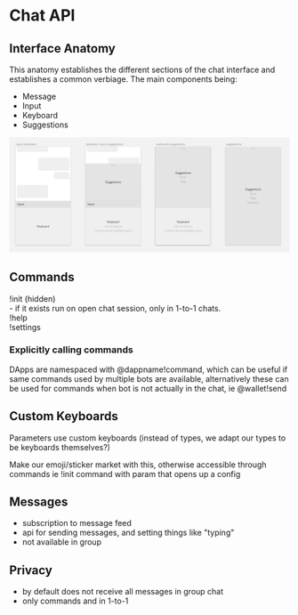 # Chat API 

## Interface Anatomy

This anatomy establishes the different sections of the chat interface and establishes a common verbiage. The main components being:

- Message
- Input
- Keyboard
- Suggestions

![](img/chat-anatomy.png)

## Commands

!init (hidden)  
    - if it exists run on open chat session, only in 1-to-1 chats.  
!help  
!settings

### Explicitly calling commands

DApps are namespaced with @dappname!command, which can be useful if same commands used by multiple bots are available, alternatively these can be used for commands when bot is not actually in the chat, ie @wallet!send

## Custom Keyboards

Parameters use custom keyboards (instead of types, we adapt our types to be keyboards themselves?)  

Make our emoji/sticker market with this, otherwise accessible through commands
ie !init command with param that opens up a config

## Messages

- subscription to message feed
- api for sending messages, and setting things like "typing"
- not available in group

## Privacy

- by default does not receive all messages in group chat
- only commands and in 1-to-1